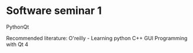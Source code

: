 # Software seminar 1
PythonQt

Recommended literature:
    O'reilly - Learning python 
    C++ GUI Programming with Qt 4 